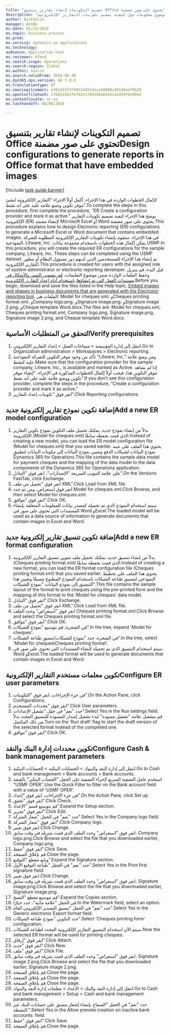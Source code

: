 ```yaml
--- 
title: "تصميم التكوينات لإنشاء تقارير بتنسيق Office تحتوي على صور مضمنة"
description: "توفر الخطوات الواردة في هذا الموضوع معلومات حول كيفية تصميم تكوينات التقارير الإلكترونية (ER) التي تُنشئ مستندات إلكترونية بتنسيقات Microsoft Office ‏(Excel‏‏ ‏وWord) تحتوي على صور مضمنة."
author: NickSelin
manager: AnnBe
ms.date: 01/23/2018
ms.topic: business-process
ms.prod: 
ms.service: dynamics-ax-applications
ms.technology: 
audience: Application User
ms.reviewer: kfend
ms.search.scope: Operations
ms.search.region: Global
ms.author: nselin
ms.search.validFrom: 2016-06-30
ms.dyn365.ops.version: AX 7.0.0
ms.translationtype: HT
ms.sourcegitcommit: e782d33f3748524491dace28008cd9148ae70529
ms.openlocfilehash: 1fb02e561f6792c57b924ba64a5ca3d3974289ee
ms.contentlocale: ar-sa
ms.lasthandoff: 08/08/2018

---
```

# <a name="design-configurations-to-generate-reports-in-office-format-that-have-embedded-images"></a><span data-ttu-id="07a0c-103">تصميم التكوينات لإنشاء تقارير بتنسيق Office تحتوي على صور مضمنة</span><span class="sxs-lookup"><span data-stu-id="07a0c-103">Design configurations to generate reports in Office format that have embedded images</span></span>

[!include [task guide banner](../../includes/task-guide-banner.md)]

<span data-ttu-id="07a0c-104">لإكمال الخطوات الواردة في هذا الإجراء، أكمل أولاً الإجراء "التقارير الإلكترونية تُنشئ موفر تكوين وتضع علامة عليه على أنه نشط‬".</span><span class="sxs-lookup"><span data-stu-id="07a0c-104">To complete the steps in this procedure, first complete the procedure, “ER Create a configuration provider and mark it as active.”</span></span> <span data-ttu-id="07a0c-105">يوضح هذا الإجراء كيفية تصميم تكوينات التقارير الإلكترونية (ER) لإنشاء مستند Microsoft Excel أو Word يحتوي على صور مضمنة.</span><span class="sxs-lookup"><span data-stu-id="07a0c-105">This procedure explains how to design Electronic reporting (ER) configurations to generate a Microsoft Excel or Word document that contains embedded images.</span></span> <span data-ttu-id="07a0c-106">في هذا الإجراء، ستقوم بإنشاء تكوينات التقارير الإلكترونية المطلوبة للشركة النموذجية، Litware, Inc. يمكن إكمال هذه الخطوات باستخدام مجموعة بيانات USMF.</span><span class="sxs-lookup"><span data-stu-id="07a0c-106">In this procedure, you will create the required ER configurations for the sample company, Litware, Inc. These steps can be completed using the USMF dataset.</span></span> <span data-ttu-id="07a0c-107">تم إنشاء هذا الإجراء للمستخدمين الذين لديهم دور مسؤول النظام أو مطور التقارير الإلكترونية.</span><span class="sxs-lookup"><span data-stu-id="07a0c-107">This procedure is created for users with the assigned role of system administrator or electronic reporting developer.</span></span> <span data-ttu-id="07a0c-108">قبل البدء، قم بتنزيل وحفظ الملفات الواردة ضمن موضوع التعليمات، [قم بتضمين الصور والأشكال في مستندات العمل التي تم إنشاؤها باستخدام أداة إعداد التقارير الإلكترونية](../electronic-reporting-embed-images-shapes.md).</span><span class="sxs-lookup"><span data-stu-id="07a0c-108">Before you begin, download and save the files listed in the Help topic, [Embed images and shapes in business documents that are generated with the Electronic reporting tool](../electronic-reporting-embed-images-shapes.md).</span></span> <span data-ttu-id="07a0c-109">الملفات هي: Model for cheques.xml، وCheques printing format.xml، وCompany logo.png، وSignature image.png، وSignature image 2.png، وCheque template Word.docx.</span><span class="sxs-lookup"><span data-stu-id="07a0c-109">The files are: Model for cheques.xml, Cheques printing format.xml, Company logo.png, Signature image.png, Signature image 2.png, and Cheque template Word.docx.</span></span>

## <a name="verify-prerequisites"></a><span data-ttu-id="07a0c-110">التحقق من المتطلبات الأساسية</span><span class="sxs-lookup"><span data-stu-id="07a0c-110">Verify prerequisites</span></span>  
 1. <span data-ttu-id="07a0c-111">انتقل إلى إدارة المؤسسة > مساحات العمل‬ > إعداد التقارير الإلكتروني‬.</span><span class="sxs-lookup"><span data-stu-id="07a0c-111">Go to Organization administration > Workspaces > Electronic reporting.</span></span>  
 2. <span data-ttu-id="07a0c-112">تأكد من وجود موفر التكوين للشركة النموذجية "Litware, Inc." ومن وضع علامة عليه كنشط.</span><span class="sxs-lookup"><span data-stu-id="07a0c-112">Make sure that the configuration provider for the sample company, Litware, Inc., is available and marked as Active.</span></span> <span data-ttu-id="07a0c-113">إذا لم تشاهد موفر التكوين هذا، فيجب أولاً إكمال الخطوات المذكورة في الإجراء، "إنشاء موفر تكوين ووضع علامة عليه على أنه نشط‬".</span><span class="sxs-lookup"><span data-stu-id="07a0c-113">If you don’t see this configuration provider, complete the steps in the procedure, “Create a configuration provider and mark it as active.”</span></span>   
 3. <span data-ttu-id="07a0c-114">انقر فوق "تكوينات إعداد التقارير‬".</span><span class="sxs-lookup"><span data-stu-id="07a0c-114">Click Reporting configurations.</span></span>  
 
## <a name="add-a-new-er-model-configuration"></a><span data-ttu-id="07a0c-115">إضافة تكوين نموذج تقارير إلكترونية جديد</span><span class="sxs-lookup"><span data-stu-id="07a0c-115">Add a new ER model configuration</span></span>  
 1. <span data-ttu-id="07a0c-116">بدلاً من إنشاء نموذج جديد، يمكنك تحميل ملف التكوين نموذج تكوين التقارير الإلكترونية (Model for cheques.xml) الذي قمت بحفظه سابقًا.</span><span class="sxs-lookup"><span data-stu-id="07a0c-116">Instead of creating a new model, you can load the ER model configuration file (Model for cheques.xml) that you saved earlier.</span></span> <span data-ttu-id="07a0c-117">يحتوي هذا الملف على عينة نموذج البيانات لشيكات الدفع وتعيين نموذج البيانات إلى مكونات البيانات لتطبيق Dynamics 365 for Operations.</span><span class="sxs-lookup"><span data-stu-id="07a0c-117">This file contains the sample data model for payment cheques and the mapping of the data model to the data components of the Dynamics 365 for Operations application.</span></span>   
 2. <span data-ttu-id="07a0c-118">على علامة التبويب السريعة "الإصدارات"، انقر فوق "التبادل‬".</span><span class="sxs-lookup"><span data-stu-id="07a0c-118">On the Versions FastTab, click Exchange.</span></span>   
 3. <span data-ttu-id="07a0c-119">انقر فوق "تحميل من ملف XML".</span><span class="sxs-lookup"><span data-stu-id="07a0c-119">Click Load from XML file.</span></span>  
 4. <span data-ttu-id="07a0c-120">انقر فوق استعراض، ومن ثم حدد Model for cheques.xml.</span><span class="sxs-lookup"><span data-stu-id="07a0c-120">Click Browse, and then select Model for cheques.xml.</span></span>   
 5. <span data-ttu-id="07a0c-121">انقر فوق "موافق".</span><span class="sxs-lookup"><span data-stu-id="07a0c-121">Click OK.</span></span>  
 6. <span data-ttu-id="07a0c-122">سيتم استخدام النموذج الذي تم تحميله كمصدر بيانات للمعلومات المتعلقة بإنشاء المستندات التي تحتوي على صور في Word وExcel.</span><span class="sxs-lookup"><span data-stu-id="07a0c-122">The loaded model will be used as a data source of information to generate documents that contain images in Excel and Word.</span></span>  

## <a name="add-a-new-er-format-configuration"></a><span data-ttu-id="07a0c-123">إضافة تكوين تنسيق تقارير إلكترونية جديد</span><span class="sxs-lookup"><span data-stu-id="07a0c-123">Add a new ER format configuration</span></span>  
 1. <span data-ttu-id="07a0c-124">بدلاً من إنشاء تنسيق جديد، يمكنك تحميل ملف تموين تنسيق التقارير الإلكترونية (Cheques printing format.xml) الذي قمت بحفظه سابقًا.</span><span class="sxs-lookup"><span data-stu-id="07a0c-124">Instead of creating a new format, you can load the ER format configuration file (Cheques printing format.xml) that you saved earlier.</span></span> <span data-ttu-id="07a0c-125">يحتوي هذا الملف على تخطيط النموذجي لتنسيق طباعة الشيكات باستخدام النموذج المطبوع مسبقًا وتعيين هذا التنسيق إلى نموذج البيانات "نموذج للشيكات".</span><span class="sxs-lookup"><span data-stu-id="07a0c-125">This file contains the sample layout of the format to print cheques using the pre-printed form and the mapping of this format to the ‘Model for cheques’ data model.</span></span>   
 2. <span data-ttu-id="07a0c-126">انقر فوق "التبادل‬".</span><span class="sxs-lookup"><span data-stu-id="07a0c-126">Click Exchange.</span></span>  
 3. <span data-ttu-id="07a0c-127">انقر فوق "تحميل من ملف XML".</span><span class="sxs-lookup"><span data-stu-id="07a0c-127">Click Load from XML file.</span></span>  
 4. <span data-ttu-id="07a0c-128">انقر فوق "استعراض" وحدد الملف Cheques printing format.xml.</span><span class="sxs-lookup"><span data-stu-id="07a0c-128">Click Browse and select the Cheques printing format.xml file.</span></span>   
 5. <span data-ttu-id="07a0c-129">انقر فوق "موافق".</span><span class="sxs-lookup"><span data-stu-id="07a0c-129">Click OK.</span></span>  
 6. <span data-ttu-id="07a0c-130">في الشجرة، قم بتوسيع "نموذج للشيكات".</span><span class="sxs-lookup"><span data-stu-id="07a0c-130">In the tree, expand 'Model for cheques'.</span></span>  
 7. <span data-ttu-id="07a0c-131">في الشجرة، حدد "نموذج للشيكات\تنسيق طباعة الشيكات".</span><span class="sxs-lookup"><span data-stu-id="07a0c-131">In the tree, select 'Model for cheques\Cheques printing format'.</span></span>  
 8. <span data-ttu-id="07a0c-132">سيتم استخدام التنسيق الذي تم تحميله لإنشاء المستندات التي تحتوي على صور في Word وExcel.</span><span class="sxs-lookup"><span data-stu-id="07a0c-132">The loaded format will be used to generate documents that contain images in Excel and Word.</span></span>   

## <a name="configure-er-user-parameters"></a><span data-ttu-id="07a0c-133">تكوين معلمات مستخدم التقارير الإلكترونية</span><span class="sxs-lookup"><span data-stu-id="07a0c-133">Configure ER user parameters</span></span>  
 1. <span data-ttu-id="07a0c-134">في جزء الإجراءات، انقر فوق "التكوينات".</span><span class="sxs-lookup"><span data-stu-id="07a0c-134">On the Action Pane, click Configurations.</span></span>  
 2. <span data-ttu-id="07a0c-135">انقر فوق "محددات المستخدم".</span><span class="sxs-lookup"><span data-stu-id="07a0c-135">Click User parameters.</span></span>  
 3. <span data-ttu-id="07a0c-136">حدد "نعم" في حقل "تشغيل الإعدادات".</span><span class="sxs-lookup"><span data-stu-id="07a0c-136">Select Yes in the Run settings field.</span></span>  
  <span data-ttu-id="07a0c-137">قم بتشغيل علامة "تشغيل مسودة" لبدء تشغيل إصدار المسودة للتنسيق المحدد بدلاً من ذلك المكتمل.</span><span class="sxs-lookup"><span data-stu-id="07a0c-137">Turn on the ‘Run draft’ flag to start the draft version of the selected format instead of the completed one.</span></span>  
 4. <span data-ttu-id="07a0c-138">انقر فوق "موافق".</span><span class="sxs-lookup"><span data-stu-id="07a0c-138">Click OK.</span></span>  

## <a name="configure-cash--bank-management-parameters"></a><span data-ttu-id="07a0c-139">تكوين محددات إدارة البنك والنقد</span><span class="sxs-lookup"><span data-stu-id="07a0c-139">Configure Cash & bank management parameters</span></span>  
 1. <span data-ttu-id="07a0c-140">انتقل إلى إدارة النقد والبنوك > الحسابات البنكية > الحسابات البنكية.</span><span class="sxs-lookup"><span data-stu-id="07a0c-140">Go to Cash and bank management > Bank accounts > Bank accounts.</span></span>  
 2. <span data-ttu-id="07a0c-141">استخدم عامل التصفية السريع لإجراء التصفية على الحقل "الحساب البنكي‬" بالقيمة "USMF OPER''.</span><span class="sxs-lookup"><span data-stu-id="07a0c-141">Use the Quick Filter to filter on the Bank account field with a value of 'USMF OPER'.</span></span>  
 3. <span data-ttu-id="07a0c-142">في جزء الإجراءات، انقر فوق "إعداد".</span><span class="sxs-lookup"><span data-stu-id="07a0c-142">On the Action Pane, click Set up.</span></span>  
 4. <span data-ttu-id="07a0c-143">انقر فوق "تحقق".</span><span class="sxs-lookup"><span data-stu-id="07a0c-143">Click Check.</span></span>  
 5. <span data-ttu-id="07a0c-144">قم بتوسيع قسم "الإعداد".</span><span class="sxs-lookup"><span data-stu-id="07a0c-144">Expand the Setup section.</span></span>  
 6. <span data-ttu-id="07a0c-145">انقر فوق "تحرير".</span><span class="sxs-lookup"><span data-stu-id="07a0c-145">Click Edit.</span></span>  
 7. <span data-ttu-id="07a0c-146">حدد "نعم" في الحقل "شعار الشركة".</span><span class="sxs-lookup"><span data-stu-id="07a0c-146">Select Yes in the Company logo field.</span></span>  
 8. <span data-ttu-id="07a0c-147">انقر فوق "شعار الشركة".</span><span class="sxs-lookup"><span data-stu-id="07a0c-147">Click Company logo.</span></span>  
 9. <span data-ttu-id="07a0c-148">انقر فوق تغيير.</span><span class="sxs-lookup"><span data-stu-id="07a0c-148">Click Change.</span></span>  
 10. <span data-ttu-id="07a0c-149">انقر فوق "استعراض" وحدد الملف الذي قمت بتنزيله في وقت سابق، Company logo.png.</span><span class="sxs-lookup"><span data-stu-id="07a0c-149">Click Browse and select the file that you downloaded earlier, Company logo.png.</span></span>   
 11. <span data-ttu-id="07a0c-150">انقر فوق "حفظ".</span><span class="sxs-lookup"><span data-stu-id="07a0c-150">Click Save.</span></span>  
 12. <span data-ttu-id="07a0c-151">قم بإغلاق الصفحة.</span><span class="sxs-lookup"><span data-stu-id="07a0c-151">Close the page.</span></span>  
 13. <span data-ttu-id="07a0c-152">وسّع مقطع "التوقيع".</span><span class="sxs-lookup"><span data-stu-id="07a0c-152">Expand the Signature section.</span></span>  
 14. <span data-ttu-id="07a0c-153">حدد "نعم" في الحقل "طباعة التوقيع الأول‬‬".</span><span class="sxs-lookup"><span data-stu-id="07a0c-153">Select Yes in the Print first signature field.</span></span>  
 15. <span data-ttu-id="07a0c-154">انقر فوق تغيير.</span><span class="sxs-lookup"><span data-stu-id="07a0c-154">Click Change.</span></span>  
 16. <span data-ttu-id="07a0c-155">انقر فوق "استعراض" وحدد الملف الذي قمت بتنزيله في وقت سابق، Signature image.png.</span><span class="sxs-lookup"><span data-stu-id="07a0c-155">Click Browse and select the file that you downloaded earlier, Signature image.png.</span></span>   
 17. <span data-ttu-id="07a0c-156">قم بتوسيع مقطع "النسخ‬".</span><span class="sxs-lookup"><span data-stu-id="07a0c-156">Expand the Copies section.</span></span>  
 18. <span data-ttu-id="07a0c-157">في الحقل "علامة مائية"، حدد خيارًا.</span><span class="sxs-lookup"><span data-stu-id="07a0c-157">In the Watermark field, select an option.</span></span>  
 19. <span data-ttu-id="07a0c-158">حدد "نعم" في الحقل "تنسيق التصدير الإلكتروني العام‬‬".</span><span class="sxs-lookup"><span data-stu-id="07a0c-158">Select Yes in the Generic electronic Export format field.</span></span>  
 20. <span data-ttu-id="07a0c-159">حدد التكوين "نموذج طباعة الشيكات".</span><span class="sxs-lookup"><span data-stu-id="07a0c-159">Select 'Cheques printing form' configuration.</span></span>  
 21. <span data-ttu-id="07a0c-160">سيتم الآن استخدام التنسيق التقارير الإلكترونية المحدد لطباعة الشيكات.</span><span class="sxs-lookup"><span data-stu-id="07a0c-160">Now the selected ER format will be used for printing cheques.</span></span>  
 22. <span data-ttu-id="07a0c-161">انقر فوق "إرفاق".</span><span class="sxs-lookup"><span data-stu-id="07a0c-161">Click Attach.</span></span>  
 23. <span data-ttu-id="07a0c-162">انقر فوق "جديد".</span><span class="sxs-lookup"><span data-stu-id="07a0c-162">Click New.</span></span>  
 24. <span data-ttu-id="07a0c-163">انقر فوق "ملف".</span><span class="sxs-lookup"><span data-stu-id="07a0c-163">Click File.</span></span>  
 25. <span data-ttu-id="07a0c-164">انقر فوق "استعراض" وحدد الملف الذي قمت بتنزيله في وقت سابق، Signature image 2.png.</span><span class="sxs-lookup"><span data-stu-id="07a0c-164">Click Browse and select the file that you downloaded earlier, Signature image 2.png.</span></span>   
 26. <span data-ttu-id="07a0c-165">قم بإغلاق الصفحة.</span><span class="sxs-lookup"><span data-stu-id="07a0c-165">Close the page.</span></span>  
 27. <span data-ttu-id="07a0c-166">قم بإغلاق الصفحة.</span><span class="sxs-lookup"><span data-stu-id="07a0c-166">Close the page.</span></span>  
 28. <span data-ttu-id="07a0c-167">قم بإغلاق الصفحة.</span><span class="sxs-lookup"><span data-stu-id="07a0c-167">Close the page.</span></span>  
 29. <span data-ttu-id="07a0c-168">انتقل إلى إدارة النقد والبنك > الإعداد > معلمات إدارة النقد والبنوك.</span><span class="sxs-lookup"><span data-stu-id="07a0c-168">Go to Cash and bank management > Setup > Cash and bank management parameters.</span></span>  
 30. <span data-ttu-id="07a0c-169">حدد "نعم" في الحقل "السماح بإنشاء إشعار مسبق على حسابات البنك غير النشطة:‬".</span><span class="sxs-lookup"><span data-stu-id="07a0c-169">Select Yes in the Allow prenote creation on inactive bank accounts: field.</span></span>  
 31. <span data-ttu-id="07a0c-170">انقر فوق "حفظ".</span><span class="sxs-lookup"><span data-stu-id="07a0c-170">Click Save.</span></span>  
 32. <span data-ttu-id="07a0c-171">قم بإغلاق الصفحة.</span><span class="sxs-lookup"><span data-stu-id="07a0c-171">Close the page.</span></span>  

